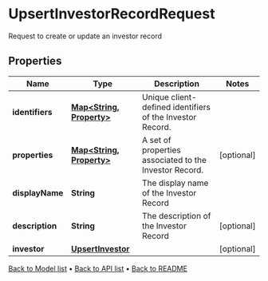 

# UpsertInvestorRecordRequest

Request to create or update an investor record

## Properties

| Name | Type | Description | Notes |
|------------ | ------------- | ------------- | -------------|
|**identifiers** | [**Map&lt;String, Property&gt;**](Property.md) | Unique client-defined identifiers of the Investor Record. |  |
|**properties** | [**Map&lt;String, Property&gt;**](Property.md) | A set of properties associated to the Investor Record. |  [optional] |
|**displayName** | **String** | The display name of the Investor Record |  |
|**description** | **String** | The description of the Investor Record |  [optional] |
|**investor** | [**UpsertInvestor**](UpsertInvestor.md) |  |  [optional] |



[Back to Model list](../README.md#documentation-for-models) &#8226; [Back to API list](../README.md#documentation-for-api-endpoints) &#8226; [Back to README](../README.md)


